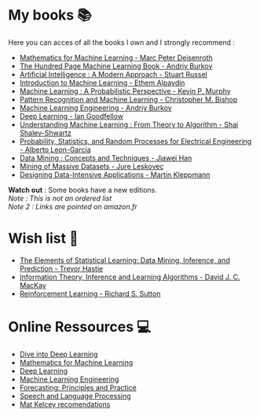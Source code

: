 # My books 📚
Here you can acces of all the books I own and I strongly recommend :

- [Mathematics for Machine Learning - Marc Peter Deisenroth](https://www.amazon.fr/Mathematics-Machine-Learning-Peter-Deisenroth/dp/110845514X/ref=sr_1_1?__mk_fr_FR=%C3%85M%C3%85%C5%BD%C3%95%C3%91&dchild=1&keywords=Mathematics+for+Machine+Learning&qid=1619962004&sr=8-1)
- [The Hundred Page Machine Learning Book - Andriy Burkov](https://www.amazon.fr/Hundred-Page-Machine-Learning-Book/dp/199957950X/ref=sr_1_2?__mk_fr_FR=%C3%85M%C3%85%C5%BD%C3%95%C3%91&dchild=1&keywords=Hundred+Machine+Learning+book&qid=1619962050&sr=8-2)
- [Artificial Intelligence : A Modern Approach - Stuart Russel](https://www.amazon.fr/Artificial-Intelligence-Approach-Stuart-Russell/dp/0134610997/ref=sr_1_1?__mk_fr_FR=%C3%85M%C3%85%C5%BD%C3%95%C3%91&crid=1RH5GYSJ12M1T&dchild=1&keywords=artificial+intelligence+a+modern+approach&qid=1619962104&sprefix=Artificial+Intelligence+A+m%2Caps%2C268&sr=8-1)
- [Introduction to Machine Learning - Ethem Alpaydin](https://www.amazon.fr/Introduction-Learning-Adaptive-Computation-Hardcover/dp/B011DAZV7C/ref=sr_1_1?__mk_fr_FR=%C3%85M%C3%85%C5%BD%C3%95%C3%91&dchild=1&keywords=Introduction+to+machine+learning+3rd+Edition&qid=1619963141&sr=8-1)
- [Machine Learning : A Probabilistic Perspective - Kevin P. Murphy](https://www.amazon.fr/Machine-Learning-Probabilistic-Kevin-Murphy/dp/0262018020/ref=sr_1_1?__mk_fr_FR=%C3%85M%C3%85%C5%BD%C3%95%C3%91&dchild=1&keywords=Machine+Learning+a+Probabilistic+Perspective&qid=1619962225&sr=8-1)
- [Pattern Recognition and Machine Learning - Christopher M. Bishop](https://www.amazon.fr/Pattern-Recognition-Machine-Learning-Christopher/dp/0387310738/ref=sr_1_1?__mk_fr_FR=%C3%85M%C3%85%C5%BD%C3%95%C3%91&crid=2JC52340R9SO4&dchild=1&keywords=pattern+recognition+and+machine+learning&qid=1619962276&sprefix=Pattern+recogniti%2Caps%2C241&sr=8-1)
- [Machine Learning Engineering - Andriy Burkov](https://www.amazon.fr/Machine-Learning-Engineering-Andriy-Burkov/dp/1777005469/ref=sr_1_1?__mk_fr_FR=%C3%85M%C3%85%C5%BD%C3%95%C3%91&dchild=1&keywords=Machine+Learning+Engineering&qid=1619962316&sr=8-1)
- [Deep Learning - Ian Goodfellow](https://www.amazon.fr/Deep-Learning-Yoshua-Bengio/dp/0262035618/ref=sr_1_1?__mk_fr_FR=%C3%85M%C3%85%C5%BD%C3%95%C3%91&dchild=1&keywords=Deep+Learning&qid=1619962386&sr=8-1)
- [Understanding Machine Learning : From Theory to Algorithm - Shai Shalev-Shwartz](https://www.amazon.fr/Understanding-Machine-Learning-Theory-Algorithms/dp/1107057132/ref=sr_1_1?__mk_fr_FR=%C3%85M%C3%85%C5%BD%C3%95%C3%91&dchild=1&keywords=Understanding+Machine+Learning+%3A+From+Theory+to+Algorithm&qid=1619962423&sr=8-1)
- [Probability, Statistics, and Random Processes for Electrical Engineering - Alberto Leon-Garcia](https://www.amazon.fr/Probability-Statistics-Processes-Electrical-Engineering/dp/0133356663/ref=sr_1_1?__mk_fr_FR=%C3%85M%C3%85%C5%BD%C3%95%C3%91&dchild=1&keywords=Probability%2C+Statistics+and+Random+Processes+for+electrical+engineering&qid=1619962512&sr=8-1)
- [Data Mining : Concepts and Techniques - Jiawei Han](https://www.amazon.fr/Data-Mining-Techniques-Jiawei-Han/dp/0123814790/ref=sr_1_8?__mk_fr_FR=%C3%85M%C3%85%C5%BD%C3%95%C3%91&dchild=1&keywords=Data+Mining&qid=1619963046&sr=8-8)
- [Mining of Massive Datasets - Jure Leskovec](https://www.amazon.fr/Mining-Massive-Datasets-Jure-Leskovec/dp/1107077230/ref=sr_1_1?__mk_fr_FR=%C3%85M%C3%85%C5%BD%C3%95%C3%91&dchild=1&keywords=Mining+of+massive+datasets&qid=1619963097&sr=8-1)
- [Designing Data-Intensive Applications - Martin Kleppmann](https://www.amazon.fr/Designing-Data-Intensive-Applications-Martin-Kleppmann/dp/1449373321/ref=sr_1_1?__mk_fr_FR=%C3%85M%C3%85%C5%BD%C3%95%C3%91&crid=3BVFKV41E5TEN&dchild=1&keywords=designing+data-intensive+applications&qid=1619963238&sprefix=Designing+Data-Int%2Caps%2C237&sr=8-1)


**Watch out** : Some books have a new editions.   
*Note : This is not an ordered list*  
*Note 2 : Links are pointed on amazon.fr*

# Wish list 📃

- [The Elements of Statistical Learning: Data Mining, Inference, and Prediction - Trevor Hastie](https://www.amazon.fr/Elements-Statistical-Learning-Inference-Prediction/dp/0387848576/ref=sr_1_1?__mk_fr_FR=%C3%85M%C3%85%C5%BD%C3%95%C3%91&dchild=1&keywords=The+Elements+of+Statistical+Learning%3A+Data+Mining%2C+Inference%2C+and+Prediction&qid=1619963378&sr=8-1)
- [Information Theory, Inference and Learning Algorithms - David J. C. MacKay](https://www.amazon.fr/Information-Theory-Inference-Learning-Algorithms/dp/0521642981/ref=sr_1_1?__mk_fr_FR=%C3%85M%C3%85%C5%BD%C3%95%C3%91&dchild=1&keywords=Information+Theory%2C+Inference+and+Learning+Algorithms&qid=1619963413&sr=8-1)
- [Reinforcement Learning - Richard S. Sutton](https://www.amazon.fr/Reinforcement-Learning-Introduction-Richard-Sutton/dp/0262039249/ref=sr_1_1?__mk_fr_FR=%C3%85M%C3%85%C5%BD%C3%95%C3%91&dchild=1&keywords=Reinforcement+Learning&qid=1619963456&sr=8-1)

# Online Ressources 💻

- [Dive into Deep Learning](https://d2l.ai/index.html)
- [Mathematics for Machine Learning](https://mml-book.github.io/)
- [Deep Learning](https://www.deeplearningbook.org/)
- [Machine Learning Engineering](http://www.mlebook.com/wiki/doku.php)
- [Forecasting: Principles and Practice](https://otexts.com/fpp3/)
- [Speech and Language Processing](https://web.stanford.edu/~jurafsky/slp3/)
- [Mat Kelcey recomendations](http://matpalm.com/blog/cool_machine_learning_books/)
